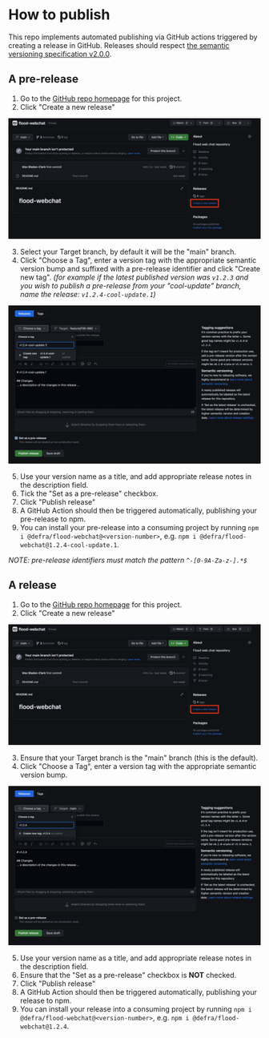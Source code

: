 # How to publish

This repo implements automated publishing via GitHub actions triggered by creating a release in GitHub.
Releases should respect [the semantic versioning specification v2.0.0](https://semver.org/spec/v2.0.0.html).

## A pre-release
1) Go to the [GitHub repo homepage](https://github.com/DEFRA/flood-webchat) for this project.  
2) Click "Create a new release"

![](./assets/create-a-new-release.png)  

3) Select your Target branch, by default it will be the "main" branch.  
4) Click "Choose a Tag", enter a version tag with the appropriate semantic version bump and suffixed with a pre-release identifier and click "Create new tag". _(for example if the latest published version was `v1.2.3` and you wish to publish a pre-release from your "cool-update"
   branch, name the release: `v1.2.4-cool-update.1`)_

![](./assets/example-pre-release.png)

5) Use your version name as a title, and add appropriate release notes in the description field.
6) Tick the "Set as a pre-release" checkbox.
7) Click "Publish release"
8) A GitHub Action should then be triggered automatically, publishing your pre-release to npm.  
9) You can install your pre-release into a consuming project by running `npm i @defra/flood-webchat@<version-number>`, e.g. `npm i @defra/flood-webchat@1.2.4-cool-update.1`.  

_NOTE: pre-release identifiers must match the pattern `^-[0-9A-Za-z-].*$`_

## A release
1) Go to the [GitHub repo homepage](https://github.com/DEFRA/flood-webchat) for this project.
2) Click "Create a new release"

![](./assets/create-a-new-release.png)

3) Ensure that your Target branch is the "main" branch (this is the default).
4) Click "Choose a Tag", enter a version tag with the appropriate semantic version bump.

![](./assets/example-release.png)

5) Use your version name as a title, and add appropriate release notes in the description field.
6) Ensure that the "Set as a pre-release" checkbox is **NOT** checked.
7) Click "Publish release"
8) A GitHub Action should then be triggered automatically, publishing your release to npm.
9) You can install your release into a consuming project by running `npm i @defra/flood-webchat@<version-number>`, e.g. `npm i @defra/flood-webchat@1.2.4`.
